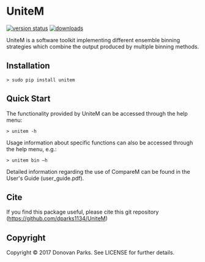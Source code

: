 # UniteM

[![version status](https://img.shields.io/pypi/v/unitem.svg)](https://pypi.python.org/pypi/unitem)
[![downloads](https://img.shields.io/pypi/dm/unitem.svg)](https://pypi.python.org/pypi/unitem)

UniteM is a software toolkit implementing different ensemble binning strategies which combine the output produced by multiple binning methods.


## Installation

```
> sudo pip install unitem
```

## Quick Start

The functionality provided by UniteM can be accessed through the help menu:
```
> unitem -h
```

Usage information about specific functions can also be accessed through the help menu, e.g.:
```
> unitem bin –h
```

Detailed information regarding the use of CompareM can be found in the User's Guide (user_guide.pdf).


## Cite

If you find this package useful, please cite this git repository (https://github.com/dparks1134/UniteM)


## Copyright

Copyright © 2017 Donovan Parks. See LICENSE for further details.
